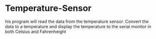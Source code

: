 # Temperature-Sensor
his program will read the data from the temperature sensor. Convert the data to a temperature and display the temperature to the serial monitor in both Celsius and Fahrenheight
